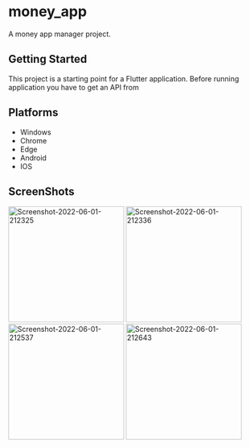 # money_app

A money app manager project.

## Getting Started

This project is a starting point for a Flutter application.
Before running application you have to get an API from

## Platforms
- Windows
- Chrome
- Edge
- Android
- IOS

## ScreenShots
<a href="#"><img style="width: 230px" src="https://i.ibb.co/31Z3SYD/Screenshot-2022-06-01-212325.jpg" alt="Screenshot-2022-06-01-212325" border="0.5"></a>
<a href="#"><img style="width: 230px" src="https://i.ibb.co/SR25DmH/Screenshot-2022-06-01-212336.jpg" alt="Screenshot-2022-06-01-212336" border="0.5"></a>
<a href="#"><img style="width: 230px" src="https://i.ibb.co/fYCztbp/Screenshot-2022-06-01-212537.jpg" alt="Screenshot-2022-06-01-212537" border="0.5"></a>
<a href="#"><img style="width: 230px" src="https://i.ibb.co/Zdj8y0N/Screenshot-2022-06-01-212643.jpg" alt="Screenshot-2022-06-01-212643" border="0.5"></a>
